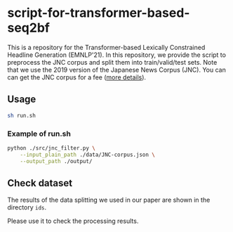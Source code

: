 # script-for-transformer-based-seq2bf

This is a repository for the Transformer-based Lexically Constrained Headline Generation (EMNLP'21). In this repository, we provide the script to preprocess the JNC corpus and split them into train/valid/test sets. Note that we use the 2019 version of the Japanese News Corpus (JNC). You can can get the JNC corpus for a fee ([more details](https://cl.asahi.com/api_data/jnc-jamul-en.html)).

## Usage

```bash
sh run.sh
```

### Example of run.sh

```bash
python ./src/jnc_filter.py \
    --input_plain_path ./data/JNC-corpus.json \
    --output_path ./output/
```

## Check dataset

The results of the data splitting we used in our paper are shown in the directory `ids`.

Please use it to check the processing results.
